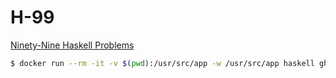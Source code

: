 # H-99

[Ninety-Nine Haskell Problems](https://wiki.haskell.org/H-99:_Ninety-Nine_Haskell_Problems)


```sh
$ docker run --rm -it -v $(pwd):/usr/src/app -w /usr/src/app haskell ghci <file>
```
